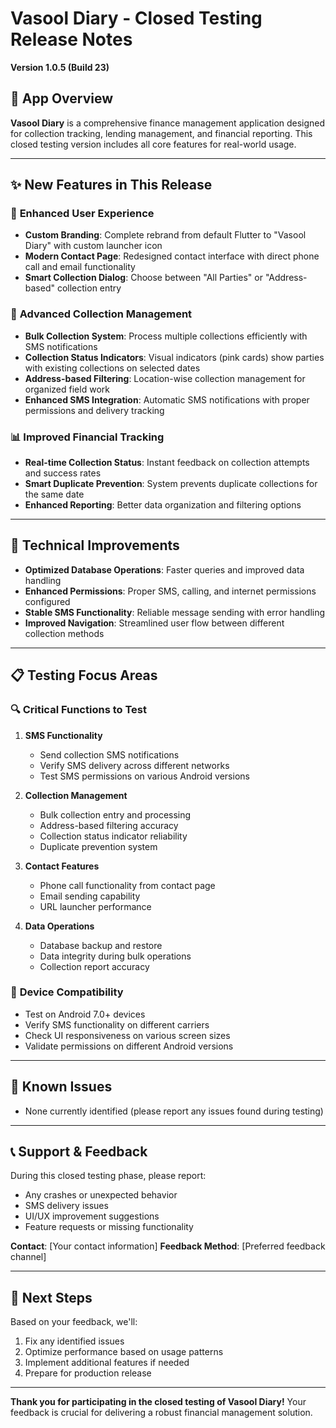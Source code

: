 # Vasool Diary - Closed Testing Release Notes
**Version 1.0.5 (Build 23)**

## 🎯 **App Overview**
**Vasool Diary** is a comprehensive finance management application designed for collection tracking, lending management, and financial reporting. This closed testing version includes all core features for real-world usage.

---

## ✨ **New Features in This Release**

### 📱 **Enhanced User Experience**
- **Custom Branding**: Complete rebrand from default Flutter to "Vasool Diary" with custom launcher icon
- **Modern Contact Page**: Redesigned contact interface with direct phone call and email functionality
- **Smart Collection Dialog**: Choose between "All Parties" or "Address-based" collection entry

### 🚀 **Advanced Collection Management**
- **Bulk Collection System**: Process multiple collections efficiently with SMS notifications
- **Collection Status Indicators**: Visual indicators (pink cards) show parties with existing collections on selected dates
- **Address-based Filtering**: Location-wise collection management for organized field work
- **Enhanced SMS Integration**: Automatic SMS notifications with proper permissions and delivery tracking

### 📊 **Improved Financial Tracking**
- **Real-time Collection Status**: Instant feedback on collection attempts and success rates
- **Smart Duplicate Prevention**: System prevents duplicate collections for the same date
- **Enhanced Reporting**: Better data organization and filtering options

---

## 🔧 **Technical Improvements**
- **Optimized Database Operations**: Faster queries and improved data handling
- **Enhanced Permissions**: Proper SMS, calling, and internet permissions configured
- **Stable SMS Functionality**: Reliable message sending with error handling
- **Improved Navigation**: Streamlined user flow between different collection methods

---

## 📋 **Testing Focus Areas**

### 🔍 **Critical Functions to Test**
1. **SMS Functionality**
   - Send collection SMS notifications
   - Verify SMS delivery across different networks
   - Test SMS permissions on various Android versions

2. **Collection Management**
   - Bulk collection entry and processing
   - Address-based filtering accuracy
   - Collection status indicator reliability
   - Duplicate prevention system

3. **Contact Features**
   - Phone call functionality from contact page
   - Email sending capability
   - URL launcher performance

4. **Data Operations**
   - Database backup and restore
   - Data integrity during bulk operations
   - Collection report accuracy

### 📱 **Device Compatibility**
- Test on Android 7.0+ devices
- Verify SMS functionality on different carriers
- Check UI responsiveness on various screen sizes
- Validate permissions on different Android versions

---

## 🐛 **Known Issues**
- None currently identified (please report any issues found during testing)

---

## 📞 **Support & Feedback**
During this closed testing phase, please report:
- Any crashes or unexpected behavior
- SMS delivery issues
- UI/UX improvement suggestions
- Feature requests or missing functionality

**Contact**: [Your contact information]
**Feedback Method**: [Preferred feedback channel]

---

## 🚀 **Next Steps**
Based on your feedback, we'll:
1. Fix any identified issues
2. Optimize performance based on usage patterns
3. Implement additional features if needed
4. Prepare for production release

---

**Thank you for participating in the closed testing of Vasool Diary!**
Your feedback is crucial for delivering a robust financial management solution.